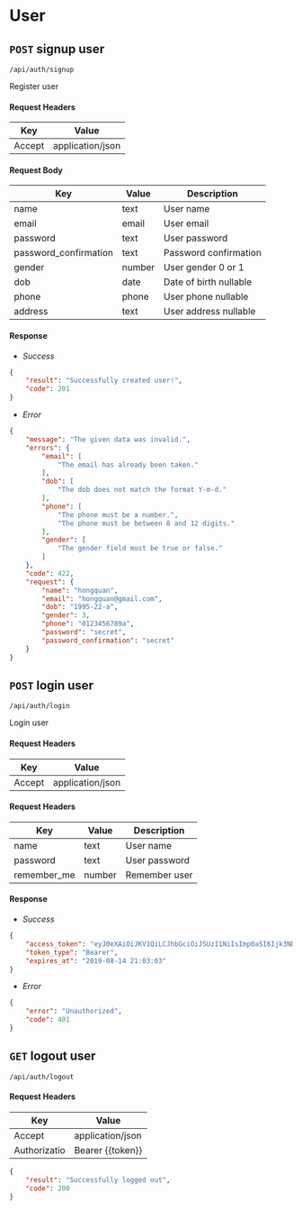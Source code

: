 # User
## `POST` signup user
```
/api/auth/signup
```
Register user
#### Request Headers
| Key | Value |
|---|---|
|Accept|application/json
#### Request Body
| Key | Value | Description
|---|---|---|
|name|text| User name|
|email|email|User email|
|password|text|User password|
|password_confirmation|text|Password confirmation|
|gender|number|User gender 0 or 1|
|dob|date| Date of birth nullable|
|phone|phone| User phone nullable|
|address|text| User address nullable|

#### Response
* _Success_
```json
{
    "result": "Successfully created user!",
    "code": 201
}
```
* _Error_
``` json
{
    "message": "The given data was invalid.",
    "errors": {
        "email": [
            "The email has already been taken."
        ],
        "dob": [
            "The dob does not match the format Y-m-d."
        ],
        "phone": [
            "The phone must be a number.",
            "The phone must be between 8 and 12 digits."
        ],
        "gender": [
            "The gender field must be true or false."
        ]
    },
    "code": 422,
    "request": {
        "name": "hongquan",
        "email": "hongquan@gmail.com",
        "dob": "1995-22-a",
        "gender": 3,
        "phone": "0123456789a",
        "password": "secret",
        "password_confirmation": "secret"
    }
}
```

## `POST` login user
```
/api/auth/login
```
Login user
#### Request Headers
| Key | Value |
|---|---|
|Accept|application/json
#### Request Headers
| Key | Value | Description
|---|---|---|
|name|text| User name|
|password|text|User password|
|remember_me|number|Remember user|
#### Response
* _Success_
```json
{
    "access_token": "eyJ0eXAiOiJKV1QiLCJhbGciOiJSUzI1NiIsImp0aSI6Ijk3NDA5M2U4ZjRlZDU2ZjBkNDUyMzMyM2Q4NjcxYzE1NDZmZjMyYmEyZmNkNjA3YzZhY2Q5MTM3MTRjOGFjMjI5ODY3NTRiYTdjNDdhZTY0In0.eyJhdWQiOiIxIiwianRpIjoiOTc0MDkzZThmNGVkNTZmMGQ0NTIzMzIzZDg2NzFjMTU0NmZmMzJiYTJmY2Q2MDdjNmFjZDkxMzcxNGM4YWMyMjk4Njc1NGJhN2M0N2FlNjQiLCJpYXQiOjE1MzQyNTUzODMsIm5iZiI6MTUzNDI1NTM4MywiZXhwIjoxNTY1NzkxMzgzLCJzdWIiOiI1NyIsInNjb3BlcyI6W119.IBXB5aiJRSnEI1XrOBajLLNZDklrHbnEeP3mCziF9WW-zXxx2A-HFxp1Tn6nhJh8slUqjUzpYPOpDAXnxH_G93ATGZuQ2H8LcSJeA6bQQOdoMA_UXx3zunzjTU4MtUUmTeMTFOYyF-wuUj37Ipr6zhHd6Bt2ol0fRoOls9zUpcFqS1RaBPuE1CBQVoyS7b4lFsgQVu_gRiYgwHOjLX3CR2ZaUWm0lnpJiykYo9kS96vGo0SPu1snv4ia1YylW07DDDTAqsPRUNE0Y1pyACNb7kzY2WYIoPI_nN9nzHgIVU9_BvLQXKPXclAyOawFGQ-AxSISYP9nK9S65CUuSzKVzRab0yFdiLb02piNbp6UeK1q5vF9-T4Gfu37FUjzbQjd40ySc6LmZRVv1Ypq1hpzbfcO4ccxavf3zRF2LQaz3uTutXtwTNBl2N_1ivKXSrpfzh9Fd6Jz8OGgYiVsS9te1JxUQcMeugUlQN06noBNkSO3WCjJXx7zKkGsz_13lM8HOz28UU-faJnDsr5335e0_skHTeZPzWj-wWV5I26RFZKKEVjdKgLd0yXke2gEzfN7t11ZsJDkzylYUMcjIffxpDeIF9L8E8iuoNqvd_OZLJWDPaISDUeANMNqHhDXemJj6yysLlqrZp436pngeBhHmqgaY8QpShsEv9eOqgu-waQ",
    "token_type": "Bearer",
    "expires_at": "2019-08-14 21:03:03"
}
```
* _Error_
``` json
{
    "error": "Unauthorized",
    "code": 401
}
```
## `GET` logout user
```
/api/auth/logout
```
#### Request Headers
| Key | Value |
|---|---|
|Accept|application/json
|Authorizatio|Bearer {{token}}
```json
{
    "result": "Successfully logged out",
    "code": 200
}
```
